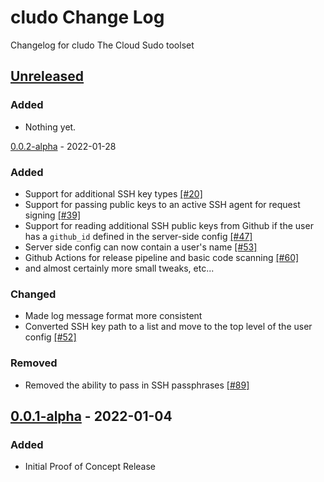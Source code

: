 # cludo Change Log

Changelog for cludo The Cloud Sudo toolset

## [Unreleased]
### Added
- Nothing yet.

[0.0.2-alpha] - 2022-01-28
### Added
- Support for additional SSH key types [[#20]](https://github.com/superorbital/cludo/issues/20)
- Support for passing public keys to an active SSH agent for request signing [[#39]](https://github.com/superorbital/cludo/issues/39)
- Support for reading additional SSH public keys from Github if the user has a `github_id` defined in the server-side config [[#47]](https://github.com/superorbital/cludo/issues/47)
- Server side config can now contain a user's name [[#53]](https://github.com/superorbital/cludo/issues/53)
- Github Actions for release pipeline and basic code scanning [[#60]](https://github.com/superorbital/cludo/issues/60)
- and almost certainly more small tweaks, etc...
### Changed
- Made log message format more consistent
- Converted SSH key path to a list and move to the top level of the user config [[#52]](https://github.com/superorbital/cludo/issues/52)
### Removed
- Removed the ability to pass in SSH passphrases [[#89]](https://github.com/superorbital/cludo/issues/89)

## [0.0.1-alpha] - 2022-01-04
### Added
- Initial Proof of Concept Release

[Unreleased]: https://github.com/superorbital/cludo/compare/0.0.2-alpha...HEAD
[0.0.2-alpha]: https://github.com/superorbital/cludo/releases/tag/0.0.2-alpha
[0.0.1-alpha]: https://github.com/superorbital/cludo/releases/tag/0.0.1-alpha
